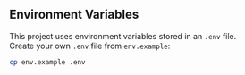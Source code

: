 ## Environment Variables

This project uses environment variables stored in an `.env` file.  
Create your own `.env` file from `env.example`:

```sh
cp env.example .env
```
